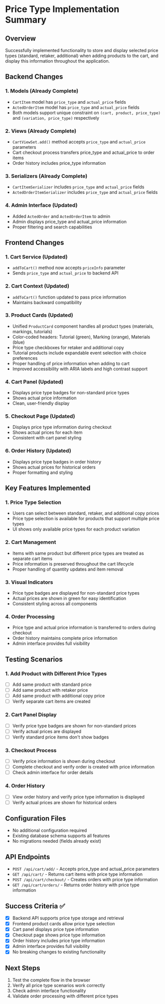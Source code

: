# Price Type Implementation Summary

## Overview
Successfully implemented functionality to store and display selected price types (standard, retaker, additional) when adding products to the cart, and display this information throughout the application.

## Backend Changes

### 1. Models (Already Complete)
- `CartItem` model has `price_type` and `actual_price` fields
- `ActedOrderItem` model has `price_type` and `actual_price` fields
- Both models support unique constraint on `(cart, product, price_type)` and `(variation, price_type)` respectively

### 2. Views (Already Complete)
- `CartViewSet.add()` method accepts `price_type` and `actual_price` parameters
- Cart checkout process transfers price_type and actual_price to order items
- Order history includes price_type information

### 3. Serializers (Already Complete)
- `CartItemSerializer` includes `price_type` and `actual_price` fields
- `ActedOrderItemSerializer` includes `price_type` and `actual_price` fields

### 4. Admin Interface (Updated)
- Added `ActedOrder` and `ActedOrderItem` to admin
- Admin displays price_type and actual_price information
- Proper filtering and search capabilities

## Frontend Changes

### 1. Cart Service (Updated)
- `addToCart()` method now accepts `priceInfo` parameter
- Sends `price_type` and `actual_price` to backend API

### 2. Cart Context (Updated)
- `addToCart()` function updated to pass price information
- Maintains backward compatibility

### 3. Product Cards (Updated)
- Unified `ProductCard` component handles all product types (materials, markings, tutorials)
- Color-coded headers: Tutorial (green), Marking (orange), Materials (blue)
- Price type checkboxes for retaker and additional copy
- Tutorial products include expandable event selection with choice preferences
- Proper handling of price information when adding to cart
- Improved accessibility with ARIA labels and high contrast support

### 4. Cart Panel (Updated)
- Displays price type badges for non-standard price types
- Shows actual price information
- Clean, user-friendly display

### 5. Checkout Page (Updated)
- Displays price type information during checkout
- Shows actual prices for each item
- Consistent with cart panel styling

### 6. Order History (Updated)
- Displays price type badges in order history
- Shows actual prices for historical orders
- Proper formatting and styling

## Key Features Implemented

### 1. Price Type Selection
- Users can select between standard, retaker, and additional copy prices
- Price type selection is available for products that support multiple price types
- UI shows only available price types for each product variation

### 2. Cart Management
- Items with same product but different price types are treated as separate cart items
- Price information is preserved throughout the cart lifecycle
- Proper handling of quantity updates and item removal

### 3. Visual Indicators
- Price type badges are displayed for non-standard price types
- Actual prices are shown in green for easy identification
- Consistent styling across all components

### 4. Order Processing
- Price type and actual price information is transferred to orders during checkout
- Order history maintains complete price information
- Admin interface provides full visibility

## Testing Scenarios

### 1. Add Product with Different Price Types
- [ ] Add same product with standard price
- [ ] Add same product with retaker price
- [ ] Add same product with additional copy price
- [ ] Verify separate cart items are created

### 2. Cart Panel Display
- [ ] Verify price type badges are shown for non-standard prices
- [ ] Verify actual prices are displayed
- [ ] Verify standard price items don't show badges

### 3. Checkout Process
- [ ] Verify price information is shown during checkout
- [ ] Complete checkout and verify order is created with price information
- [ ] Check admin interface for order details

### 4. Order History
- [ ] View order history and verify price type information is displayed
- [ ] Verify actual prices are shown for historical orders

## Configuration Files
- No additional configuration required
- Existing database schema supports all features
- No migrations needed (fields already exist)

## API Endpoints
- `POST /api/cart/add/` - Accepts price_type and actual_price parameters
- `GET /api/cart/` - Returns cart items with price type information
- `POST /api/cart/checkout/` - Creates orders with price type information
- `GET /api/cart/orders/` - Returns order history with price type information

## Success Criteria ✅
- [x] Backend API supports price type storage and retrieval
- [x] Frontend product cards allow price type selection
- [x] Cart panel displays price type information
- [x] Checkout page shows price type information
- [x] Order history includes price type information
- [x] Admin interface provides full visibility
- [x] No breaking changes to existing functionality

## Next Steps
1. Test the complete flow in the browser
2. Verify all price type scenarios work correctly
3. Check admin interface functionality
4. Validate order processing with different price types
